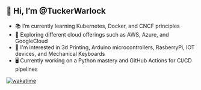 ## 👋 Hi, I’m @TuckerWarlock

- 📚 I’m currently learning Kubernetes, Docker, and CNCF principles
- 🧐 Exploring different cloud offerings such as AWS, Azure, and GoogleCloud
- 🔬 I'm interested in 3d Printing, Arduino microcontrollers, RasberryPi, IOT devices, and Mechanical Keyboards
- 🖥️ Currently working on a Python mastery and GitHub Actions for CI/CD pipelines

[![wakatime](https://wakatime.com/badge/user/7068e34f-769c-4412-8297-23bf47177f27.svg)](https://wakatime.com/@7068e34f-769c-4412-8297-23bf47177f27)
